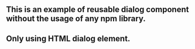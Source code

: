 ## This is an example of reusable dialog component without the usage of any npm library.
## Only using HTML dialog element.
